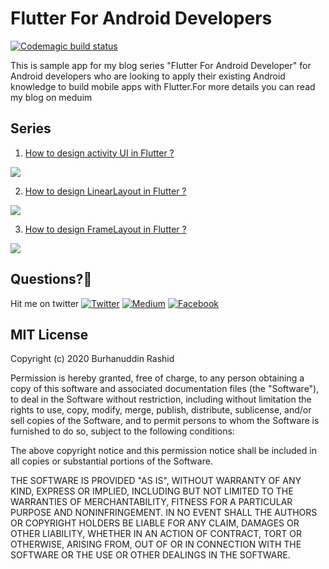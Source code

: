 # Flutter For Android Developers
[![Codemagic build status](https://api.codemagic.io/apps/5d43dd249585dc000d6ae180/5d43dd249585dc000d6ae17f/status_badge.svg)](https://codemagic.io/apps/5d43dd249585dc000d6ae180/5d43dd249585dc000d6ae17f/latest_build)

This is sample app for my blog series "Flutter For Android Developer" for Android developers who are looking to apply their existing Android knowledge to build mobile apps with Flutter.For more details you can read my blog on meduim

## Series
1. [How to design activity UI in Flutter ?](https://blog.usejournal.com/flutter-for-android-developers-how-to-design-activity-ui-in-flutter-4bf7b0de1e48)


![](https://i.imgur.com/98uj3Zl.png)




2. [How to design LinearLayout in Flutter ?](https://medium.com/@burhanrashid52/flutter-for-android-developers-how-to-design-linearlayout-in-flutter-5d819c0ddf1a)

![](https://i.imgur.com/5vF2Fia.gif)




3. [How to design FrameLayout in Flutter ?](https://medium.com/@burhanrashid52/flutter-for-android-developers-how-to-design-framelayout-in-flutter-93a19fc7e7a6)

![](https://i.imgur.com/ogrN3Qj.gif)


## Questions?🤔
Hit me on twitter [![Twitter](https://img.shields.io/badge/Twitter-%40burhanrashid52-blue.svg)](https://twitter.com/burhanrashid52)
[![Medium](https://img.shields.io/badge/Medium-%40burhanrashid52-brightgreen.svg)](https://medium.com/@burhanrashid52)
[![Facebook](https://img.shields.io/badge/Facebook-Burhanuddin%20Rashid-blue.svg)](https://www.facebook.com/Bursid)


## MIT License

Copyright (c) 2020 Burhanuddin Rashid

Permission is hereby granted, free of charge, to any person obtaining a copy
of this software and associated documentation files (the "Software"), to deal
in the Software without restriction, including without limitation the rights
to use, copy, modify, merge, publish, distribute, sublicense, and/or sell
copies of the Software, and to permit persons to whom the Software is
furnished to do so, subject to the following conditions:

The above copyright notice and this permission notice shall be included in all
copies or substantial portions of the Software.

THE SOFTWARE IS PROVIDED "AS IS", WITHOUT WARRANTY OF ANY KIND, EXPRESS OR
IMPLIED, INCLUDING BUT NOT LIMITED TO THE WARRANTIES OF MERCHANTABILITY,
FITNESS FOR A PARTICULAR PURPOSE AND NONINFRINGEMENT. IN NO EVENT SHALL THE
AUTHORS OR COPYRIGHT HOLDERS BE LIABLE FOR ANY CLAIM, DAMAGES OR OTHER
LIABILITY, WHETHER IN AN ACTION OF CONTRACT, TORT OR OTHERWISE, ARISING FROM,
OUT OF OR IN CONNECTION WITH THE SOFTWARE OR THE USE OR OTHER DEALINGS IN THE
SOFTWARE.
